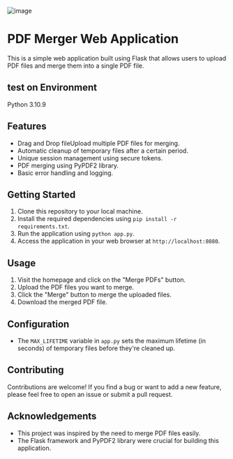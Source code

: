 


![image](https://github.com/lookmhen/combinepdf/assets/29670155/836cafb6-b5ca-4c2b-809c-2457b235fba7)



# PDF Merger Web Application

This is a simple web application built using Flask that allows users to upload PDF files and merge them into a single PDF file.

## test on Environment
Python 3.10.9

## Features

- Drag and Drop fileUpload multiple PDF files for merging.
- Automatic cleanup of temporary files after a certain period.
- Unique session management using secure tokens.
- PDF merging using PyPDF2 library.
- Basic error handling and logging.

## Getting Started

1. Clone this repository to your local machine.
2. Install the required dependencies using `pip install -r requirements.txt`.
3. Run the application using `python app.py`.
4. Access the application in your web browser at `http://localhost:8080`.

## Usage

1. Visit the homepage and click on the "Merge PDFs" button.
2. Upload the PDF files you want to merge.
3. Click the "Merge" button to merge the uploaded files.
4. Download the merged PDF file.

## Configuration

- The `MAX_LIFETIME` variable in `app.py` sets the maximum lifetime (in seconds) of temporary files before they're cleaned up.

## Contributing

Contributions are welcome! If you find a bug or want to add a new feature, please feel free to open an issue or submit a pull request.


## Acknowledgements

- This project was inspired by the need to merge PDF files easily.
- The Flask framework and PyPDF2 library were crucial for building this application.

